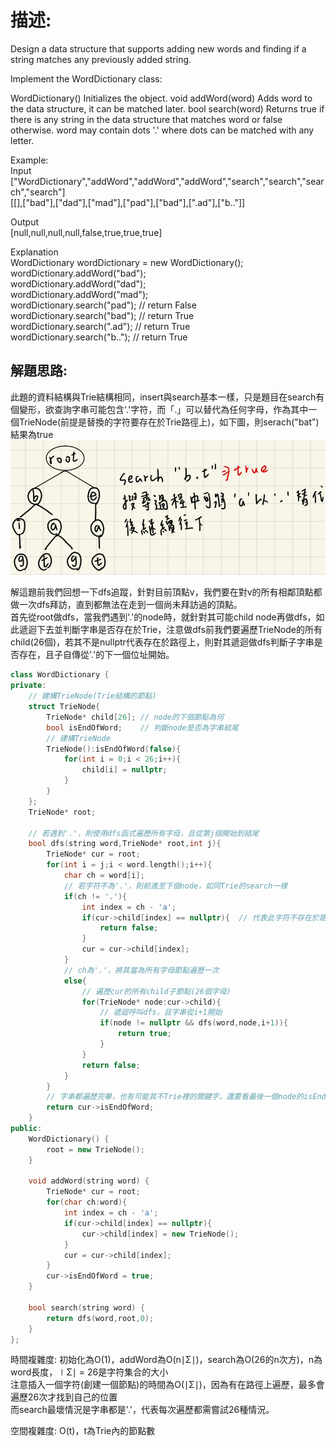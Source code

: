 # 描述:
Design a data structure that supports adding new words and finding if a string matches any previously added string.

Implement the WordDictionary class:

WordDictionary() Initializes the object.
void addWord(word) Adds word to the data structure, it can be matched later.
bool search(word) Returns true if there is any string in the data structure that matches word or false otherwise. word may contain dots '.' where dots can be matched with any letter.
 

Example:  
Input  
["WordDictionary","addWord","addWord","addWord","search","search","search","search"]  
[[],["bad"],["dad"],["mad"],["pad"],["bad"],[".ad"],["b.."]]  

Output  
[null,null,null,null,false,true,true,true]

Explanation  
WordDictionary wordDictionary = new WordDictionary();  
wordDictionary.addWord("bad");  
wordDictionary.addWord("dad");   
wordDictionary.addWord("mad");  
wordDictionary.search("pad"); // return False  
wordDictionary.search("bad"); // return True  
wordDictionary.search(".ad"); // return True  
wordDictionary.search("b.."); // return True  

## 解題思路:
此題的資料結構與Trie結構相同，insert與search基本一樣，只是題目在search有個變形，欲查詢字串可能包含'.'字符，而「.」可以替代為任何字母，作為其中一個TrieNode(前提是替換的字符要存在於Trie路徑上)，如下圖，則serach("bat")結果為true 
![alt text](image-1.png)  

解這題前我們回想一下dfs追蹤，針對目前頂點v，我們要在對v的所有相鄰頂點都做一次dfs拜訪，直到都無法在走到一個尚未拜訪過的頂點。  
首先從root做dfs，當我們遇到'.'的node時，就針對其可能child node再做dfs，如此遞迴下去並判斷字串是否存在於Trie，注意做dfs前我們要遍歷TrieNode的所有child(26個)，若其不是nullptr代表存在於路徑上，則對其遞迴做dfs判斷子字串是否存在，且子自傳從'.'的下一個位址開始。

```C++
class WordDictionary {
private:
    // 建構TrieNode(Trie結構的節點)
    struct TrieNode{
        TrieNode* child[26]; // node的下個節點為何
        bool isEndOfWord;    // 判斷node是否為字串結尾
        // 建構TrieNode
        TrieNode():isEndOfWord(false){
            for(int i = 0;i < 26;i++){
                child[i] = nullptr;
            }
        }
    };
    TrieNode* root;
    
    // 若遇到'.'，則使用dfs函式遍歷所有字母，且從第j個開始到結尾
    bool dfs(string word,TrieNode* root,int j){
        TrieNode* cur = root;
        for(int i = j;i < word.length();i++){
            char ch = word[i];
            // 若字符不為'.'，則前進至下個node，如同Trie的search一樣
            if(ch != '.'){
                int index = ch - 'a';
                if(cur->child[index] == nullptr){  // 代表此字符不存在於路徑上
                    return false;
                }
                cur = cur->child[index];
            }
            // ch為'.'，將其當為所有字母節點遍歷一次
            else{  
                // 遍歷cur的所有child子節點(26個字母)
                for(TrieNode* node:cur->child){
                    // 遞迴呼叫dfs，且字串從i+1開始
                    if(node != nullptr && dfs(word,node,i+1)){
                        return true;
                    }
                }
                return false;
            }
        }
        // 字串都遍歷完畢，也有可能其不Trie裡的關鍵字，還要看最後一個node的isEndOfWord是否為true
        return cur->isEndOfWord;
    }
public:
    WordDictionary() {
        root = new TrieNode();
    }
    
    void addWord(string word) {
        TrieNode* cur = root;
        for(char ch:word){
            int index = ch - 'a';
            if(cur->child[index] == nullptr){
                cur->child[index] = new TrieNode();
            }
            cur = cur->child[index];
        }
        cur->isEndOfWord = true;
    }
    
    bool search(string word) {
        return dfs(word,root,0);
    }
};
```
時間複雜度: 初始化為O(1)，addWord為O(n∣Σ∣)，search為O(26的n次方)，n為word長度，∣Σ∣ = 26是字符集合的大小  
注意插入一個字符(創建一個節點)的時間為O(∣Σ∣)，因為有在路徑上遍歷，最多會遍歷26次才找到自己的位置  
而search最壞情況是字串都是'.'，代表每次遍歷都需嘗試26種情況。    

空間複雜度: O(t)，t為Trie內的節點數